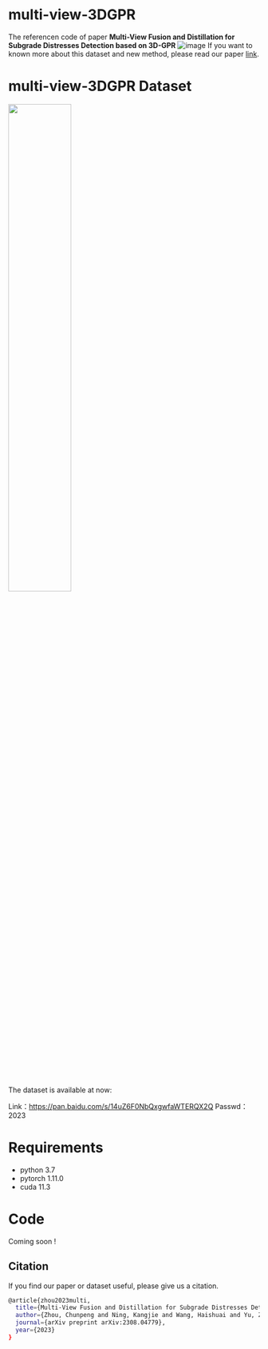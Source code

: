 # multi-view-3DGPR
The referencen code of paper **Multi-View Fusion and Distillation for Subgrade Distresses Detection based on 3D-GPR**
![image](https://github.com/zhouchunpong/multi-view-3DGPR/assets/6890539/71a8494a-c189-45e1-a458-681ea5661a30)
If you want to known more about this dataset and new method, please read our paper [link](arxiv.org/abs/2308.04779).


# multi-view-3DGPR Dataset



<img src="https://github.com/zhouchunpong/multi-view-3DGPR/assets/6890539/efecdad8-08b3-48f1-b845-077b9f7c08c9"  width="50%" />


The dataset is available at now: 

Link：https://pan.baidu.com/s/14uZ6F0NbQxgwfaWTERQX2Q 
Passwd：2023


# Requirements
* python 3.7
* pytorch 1.11.0
* cuda 11.3


# Code
Coming soon !




## Citation
If you find our paper or dataset useful, please give us a citation.
```bash
@article{zhou2023multi,
  title={Multi-View Fusion and Distillation for Subgrade Distresses Detection based on 3D-GPR},
  author={Zhou, Chunpeng and Ning, Kangjie and Wang, Haishuai and Yu, Zhi and Zhou, Sheng and Bu, Jiajun},
  journal={arXiv preprint arXiv:2308.04779},
  year={2023}
}
```
